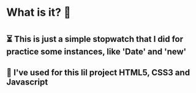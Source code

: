 <h1> What is it? 🤔 <h1>

<h2> ⏳ This is just a simple stopwatch that I did for practice some instances, like 'Date' and 'new'<h2>
<h2> 📝 I've used for this lil project HTML5, CSS3 and Javascript <h2>
